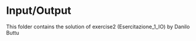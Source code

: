 # Input/Output

This folder contains the solution of exercise2 (Esercitazione_1_IO) by Danilo Buttu

